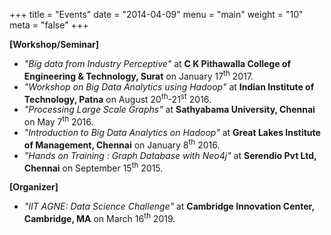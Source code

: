 +++
title = "Events"
date = "2014-04-09"
menu = "main"
weight = "10"
meta = "false"
+++


**[Workshop/Seminar]**

+ *"Big data from Industry Perceptive"* at **C K Pithawalla College of Engineering & Technology, Surat** on January 17<sup>th</sup> 2017.
+ *"Workshop on Big Data Analytics using Hadoop"* at **Indian Institute of Technology, Patna** on August 20<sup>th</sup>-21<sup>st</sup> 2016.
+ *"Processing Large Scale Graphs"* at **Sathyabama University, Chennai** on May 7<sup>th</sup> 2016.
+ *"Introduction to Big Data Analytics on Hadoop"* at **Great Lakes Institute of Management, Chennai** on January 8<sup>th</sup> 2016.
+ *"Hands on Training : Graph Database with Neo4j"* at **Serendio Pvt Ltd, Chennai** on September 15<sup>th</sup> 2015.

**[Organizer]**

+ *"IIT AGNE: Data Science Challenge"* at **Cambridge Innovation Center, Cambridge, MA** on March 16<sup>th</sup> 2019.